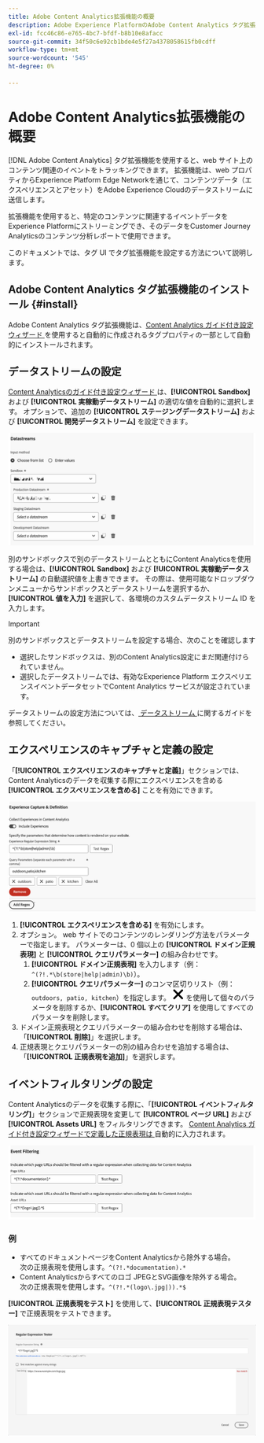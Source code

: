 ```yaml
---
title: Adobe Content Analytics拡張機能の概要
description: Adobe Experience PlatformのAdobe Content Analytics タグ拡張機能について説明します。
exl-id: fcc46c86-e765-4bc7-bfdf-b8b10e8afacc
source-git-commit: 34f50c6e92cb1bde4e5f27a4378058615fb0cdff
workflow-type: tm+mt
source-wordcount: '545'
ht-degree: 0%

---
```


# Adobe Content Analytics拡張機能の概要

[!DNL Adobe Content Analytics] タグ拡張機能を使用すると、web サイト上のコンテンツ関連のイベントをトラッキングできます。 拡張機能は、web プロパティからExperience Platform Edge Networkを通じて、コンテンツデータ（エクスペリエンスとアセット）をAdobe Experience Cloudのデータストリームに送信します。

拡張機能を使用すると、特定のコンテンツに関連するイベントデータをExperience Platformにストリーミングでき、そのデータをCustomer Journey Analyticsのコンテンツ分析レポートで使用できます。

このドキュメントでは、タグ UI でタグ拡張機能を設定する方法について説明します。

## Adobe Content Analytics タグ拡張機能のインストール {#install}

Adobe Content Analytics タグ拡張機能は、[Content Analytics ガイド付き設定ウィザード ](https://experienceleague.adobe.com/en/docs/analytics-platform/using/content-analytics/configuration/guided) を使用すると自動的に作成されるタグプロパティの一部として自動的にインストールされます。

<!--
### Manual installation

In case of a manual configuration, the Adobe Content Analytics tag extension needs a property to be installed on. If you have not done so already, see the documentation on [creating a tag property](https://experienceleague.adobe.com/en/docs/platform-learn/implement-in-websites/configure-tags/create-a-property).

After you have created a property or when you select the property created using the [Content Analytics guided configuration wizard](https://experienceleague.adobe.com/en/docs/analytics-platform/using/content-analytics/configuration/guided), open the property and select the **[!UICONTROL Extensions]** tab on the left side bar.

Select the **[!UICONTROL Catalog]** tab. From the list of available extensions, find the **[!DNL Adobe Content Analytics]** extension and select **[!UICONTROL Install]**.

![Image showing the Tags UI with the Web SDK extension selected](assets/aca-tag-install.png)

After selecting **[!UICONTROL Install]**, you must configure the Adobe Content Analytics tag extension and save the configuration.
-->

<!--
## Configure schema

The [Content Analytics guided configuration wizard](https://experienceleague.adobe.com/en/docs/analytics-platform/using/content-analytics/configuration/guided) automatically populates the proper value for the **[!UICONTROL Tenant Schema Name]**. 

![Image that shows the Schema configuration of the Adobe Content Analytics tag extension in the Tags UI](assets/aca-tag-schema.png)

>[!WARNING]
>
>Do not modify the value for **[!UICONTROL Tenant Schema Name]**.

-->

## データストリームの設定

[Content Analyticsのガイド付き設定ウィザード ](https://experienceleague.adobe.com/en/docs/analytics-platform/using/content-analytics/configuration/guided) は、**[!UICONTROL Sandbox]** および **[!UICONTROL 実稼動データストリーム]** の適切な値を自動的に選択します。 オプションで、追加の **[!UICONTROL ステージングデータストリーム]** および **[!UICONTROL 開発データストリーム]** を設定できます。

![ タグ UI のAdobe Content Analytics タグ拡張機能のデータストリーム設定を示す画像 ](assets/aca-tag-datastreams.png)

別のサンドボックスで別のデータストリームとともにContent Analyticsを使用する場合は、**[!UICONTROL Sandbox]** および **[!UICONTROL 実稼動データストリーム]** の自動選択値を上書きできます。 その際は、使用可能なドロップダウンメニューからサンドボックスとデータストリームを選択するか、**[!UICONTROL 値を入力]** を選択して、各環境のカスタムデータストリーム ID を入力します。

>[!IMPORTANT]
>
>別のサンドボックスとデータストリームを設定する場合、次のことを確認します
>
>* 選択したサンドボックスは、別のContent Analytics設定にまだ関連付けられていません。
>* 選択したデータストリームでは、有効なExperience Platform エクスペリエンスイベントデータセットでContent Analytics サービスが設定されています。

データストリームの設定方法については、[ データストリーム ](../../../../datastreams/overview.md) に関するガイドを参照してください。

## エクスペリエンスのキャプチャと定義の設定

「**[!UICONTROL エクスペリエンスのキャプチャと定義]**」セクションでは、Content Analyticsのデータを収集する際にエクスペリエンスを含める **[!UICONTROL エクスペリエンスを含める]** ことを有効にできます。

![ 拡張機能の「エクスペリエンスキャプチャと定義」セクションを示す画像 ](assets/aca-tag-experiencecapture.png)

1. **[!UICONTROL エクスペリエンスを含める]** を有効にします。
1. オプション。 web サイトでのコンテンツのレンダリング方法をパラメーターで指定します。 パラメーターは、0 個以上の **[!UICONTROL ドメイン正規表現]** と **[!UICONTROL クエリパラメーター]** の組み合わせです。
   1. **[!UICONTROL ドメイン正規表現]** を入力します（例：`^(?!.*\b(store|help|admin)\b)`）。
   1. **[!UICONTROL クエリパラメーター]** のコンマ区切りリスト（例：`outdoors, patio, kitchen`）を指定します。
![ 閉じる ](./assets/CrossSize300.svg) を使用して個々のパラメータを削除するか、**[!UICONTROL すべてクリア]** を使用してすべてのパラメータを削除します。
1. ドメイン正規表現とクエリパラメーターの組み合わせを削除する場合は、「**[!UICONTROL 削除]**」を選択します。
1. 正規表現とクエリパラメーターの別の組み合わせを追加する場合は、「**[!UICONTROL 正規表現を追加]**」を選択します。

## イベントフィルタリングの設定

Content Analyticsのデータを収集する際に、「**[!UICONTROL イベントフィルタリング]**」セクションで正規表現を変更して **[!UICONTROL ページ URL]** および **[!UICONTROL Assets URL]** をフィルタリングできます。 [Content Analytics ガイド付き設定ウィザードで定義した正規表現は ](https://experienceleague.adobe.com/en/docs/analytics-platform/using/content-analytics/configuration/guided) 自動的に入力されます。

![ タグ UI のAdobe Content Analytics タグ拡張機能のイベントフィルタリング設定を示す画像 ](assets/aca-tag-eventfiltering.png)


### 例

* すべてのドキュメントページをContent Analyticsから除外する場合。<br/> 次の正規表現を使用します。`^(?!.*documentation).*`
* Content Analyticsからすべてのロゴ JPEGとSVG画像を除外する場合。<br/> 次の正規表現を使用します。`^(?!.*(logo\.jpg|)).*$`

**[!UICONTROL 正規表現をテスト]** を使用して、**[!UICONTROL 正規表現テスター]** で正規表現をテストできます。

![ タグ UI のAdobe Content Analytics タグ拡張機能の正規表現テスターを示す画像 ](assets/aca-tag-regextester.png)

